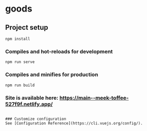 # goods

## Project setup
```
npm install
```

### Compiles and hot-reloads for development
```
npm run serve
```

### Compiles and minifies for production
```
npm run build
```
### Site is available here: https://main--meek-toffee-527f9f.netlify.app/
```

### Customize configuration
See [Configuration Reference](https://cli.vuejs.org/config/).
